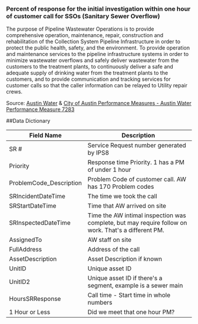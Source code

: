 ### Percent of response for the initial investigation within one hour of customer call for SSOs (Sanitary Sewer Overflow)

The purpose of Pipeline Wastewater Operations is to provide comprehensive operation, maintenance, repair, construction and rehabilitation of the Collection System Pipeline Infrastructure in order to protect the public health, safety, and the environment.  	To provide operation and maintenance services to the pipeline infrastructure systems in order to minimize wastewater overflows and safely deliver wastewater from the customers to the treatment plants, to continuously deliver a safe and adequate supply of drinking water from the treatment plants to the customers, and to provide communication and tracking services for customer calls so that the caller information can be relayed to Utility repair crews.

Source:  [Austin Water](http://www.austintexas.gov/department/water) & 
[City of Austin Performance Measures - Austin Water Performance Measure 7283 ](http://www.ci.austin.tx.us/budget/eperf/index.cfm?fuseaction=home.PerfMeasure&DEPT_CD=WWW&DIV_CD=POPS&GP_CD=PWWO&MEASURE_ID=7283)

##Data Dictionary

Field Name| Description
---|---------
SR #| Service Request number generated by IPS8
Priority|	Response time Priority. 1 has a PM of under 1 hour
ProblemCode_Description|	Problem Code of customer call. AW has 170 Problem codes
SRIncidentDateTime|	The time we took the call
SRStartDateTime|	Time that AW arrived on site
SRInspectedDateTime|	Time the  AW intimal inspection was complete, but may require follow on work. That's a different PM.
AssignedTo|	AW staff on site
FullAddress|	Address of the call
AssetDescription|	Asset Description if known
UnitID|	Unique asset ID
UnitID2|	Unique asset ID if there's a segment, example is a sewer main
HoursSRResponse|	Call time - Start time in whole numbers
1 Hour or Less|	Did we meet that one hour PM?

